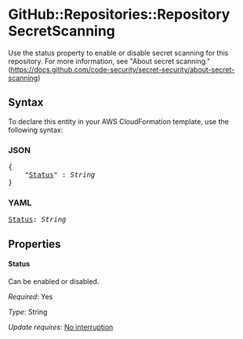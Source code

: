 # GitHub::Repositories::Repository SecretScanning

Use the status property to enable or disable secret scanning for this repository. For more information, see "About secret scanning." (https://docs.github.com/code-security/secret-security/about-secret-scanning)

## Syntax

To declare this entity in your AWS CloudFormation template, use the following syntax:

### JSON

<pre>
{
    "<a href="#status" title="Status">Status</a>" : <i>String</i>
}
</pre>

### YAML

<pre>
<a href="#status" title="Status">Status</a>: <i>String</i>
</pre>

## Properties

#### Status

Can be enabled or disabled.

_Required_: Yes

_Type_: String

_Update requires_: [No interruption](https://docs.aws.amazon.com/AWSCloudFormation/latest/UserGuide/using-cfn-updating-stacks-update-behaviors.html#update-no-interrupt)

